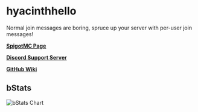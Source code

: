 # hyacinthhello
Normal join messages are boring, spruce up your server with per-user join messages!

**[SpigotMC Page](https://s.orchidmc.me/hh)**

**[Discord Support Server](https://discord.gg/84TZGRkXy6)**

**[GitHub Wiki](https://github.com/livelaughlemon/hyacinthhello/wiki)**

## bStats
![bStats Chart](https://bstats.org/signatures/bukkit/HyacinthHello.svg)
